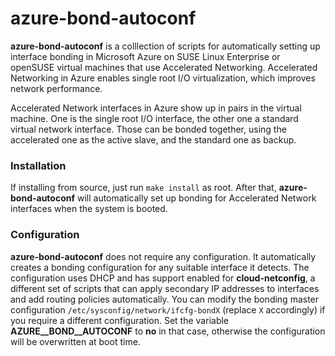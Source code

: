 azure-bond-autoconf
===================

**azure-bond-autoconf** is a colllection of scripts for automatically setting
up interface bonding in Microsoft Azure on SUSE Linux Enterprise or openSUSE
virtual machines that use Accelerated Networking. Accelerated Networking in
Azure enables single root I/O virtualization, which improves network
performance.

Accelerated Network interfaces in Azure show up in pairs in the virtual
machine. One is the single root I/O interface, the other one a standard virtual
network interface. Those can be bonded together, using the accelerated one as
the active slave, and the standard one as backup.

### Installation

If installing from source, just run `make install` as root.
After that, **azure-bond-autoconf** will automatically set up bonding for
Accelerated Network interfaces when the system is booted.

### Configuration

**azure-bond-autoconf** does not require any configuration. It automatically
creates a bonding configuration for any suitable interface it detects. The
configuration uses DHCP and has support enabled for **cloud-netconfig**, a
different set of scripts that can apply secondary IP addresses to interfaces
and add routing policies automatically. You can modify the bonding master
configuration `/etc/sysconfig/network/ifcfg-bondX` (replace `X` accordingly) if
you require a different configuration. Set the variable
**AZURE__BOND__AUTOCONF** to **no** in that case, otherwise the configuration
will be overwritten at boot time.
